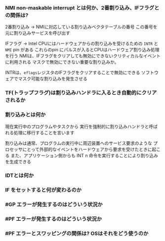 ### NMI non-maskable interrupt とは何か、2番割り込み、IFフラグとの関係は?

2番割り込み -> NMIに対応している割り込みベクタテーブルの番号
             この番号を元に割り込みサービスを呼び出す

IFフラグ -> Intel CPUにはハードウェアからの割り込みを受けるための
`INTR` と `NMI` pin がある
これらのpin にパルスが入るとCPUはハードウェア割り込み処理を行う
NMIは、IFフラグをクリアしても無効にできないクリティカルなイベントに利用される
マスクで無効にできない重要な割り込みか。

INTRは、`eflags`レジスタのIFフラグをクリアすることで無効にできる
ソフトウェアでマスク可能な割り込みを発生させる

### TF(トラップフラグ)は割り込みハンドラに入るとき自動的にクリアされるか


### 割り込みとは何か

現在実行中のプログラムやタスクから
実行を強制的に割り込みハンドラと呼ばれる処理に移行することを言います

割り込みは通常、プログラムの実行中に周辺装置へのサービス要求のような
プロセッサにとって外部的なイベントをハードウェアから要求を受けたときに起こる
また、アプリケーション側からも INT n 命令を実行することにより割り込みを生成できる

### IDTとは何か


### IF をセットすると何が変わるのか


### #GP エラーが発生するのはどういう状況か


### #PF エラーが発生するのはどういう状況か


### #PF エラーとスワッピングの関係は? OSはそれをどう使うのか